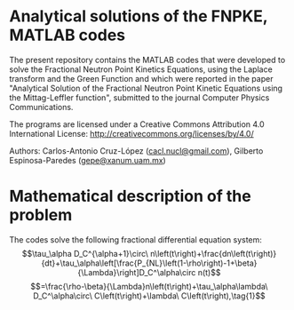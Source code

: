 # Analytical solutions of the FNPKE, MATLAB codes
The present repository contains the MATLAB codes that were developed to solve the Fractional Neutron Point Kinetics Equations, using the Laplace transform and the Green Function and which were reported in the paper "Analytical Solution of the Fractional Neutron Point Kinetic Equations using the Mittag-Leffler function", submitted to the journal Computer Physics Communications.

The programs are licensed under a Creative Commons Attribution 4.0 International License: http://creativecommons.org/licenses/by/4.0/

Authors: Carlos-Antonio Cruz-López (cacl.nucl@gmail.com), Gilberto Espinosa-Paredes (gepe@xanum.uam.mx)

# Mathematical description of the problem
The codes solve the following fractional differential equation system:
$$\tau_\alpha D_C^{\alpha+1}\circ\ n\left(t\right)+\frac{dn\left(t\right)}{dt}+\tau_\alpha\left[\frac{P_{NL}\left(1-\rho\right)-1+\beta}{\Lambda}\right]D_C^\alpha\circ n(t)$$
$$=\frac{\rho-\beta}{\Lambda}n\left(t\right)+\tau_\alpha\lambda\ D_C^\alpha\circ\ C\left(t\right)+\lambda\ C\left(t\right),\tag{1}$$

